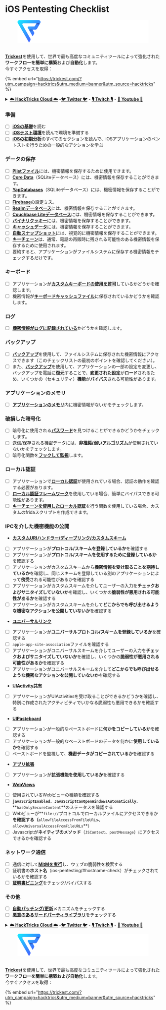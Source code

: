 # iOS Pentesting Checklist

<figure><img src="../.gitbook/assets/image (3) (1).png" alt=""><figcaption></figcaption></figure>

\
[**Trickest**](https://trickest.com/?utm\_campaign=hacktrics\&utm\_medium=banner\&utm\_source=hacktricks)を使用して、世界で最も高度なコミュニティツールによって強化された**ワークフローを簡単に構築**および**自動化**します。\
今すぐアクセスを取得：

{% embed url="https://trickest.com/?utm_campaign=hacktrics&utm_medium=banner&utm_source=hacktricks" %}

<details>

<summary><a href="https://cloud.hacktricks.xyz/pentesting-cloud/pentesting-cloud-methodology"><strong>☁️ HackTricks Cloud ☁️</strong></a> -<a href="https://twitter.com/hacktricks_live"><strong>🐦 Twitter 🐦</strong></a> - <a href="https://www.twitch.tv/hacktricks_live/schedule"><strong>🎙️ Twitch 🎙️</strong></a> - <a href="https://www.youtube.com/@hacktricks_LIVE"><strong>🎥 Youtube 🎥</strong></a></summary>

* **サイバーセキュリティ企業で働いていますか？** HackTricksで**会社を宣伝**したいですか？または、**最新バージョンのPEASSをダウンロード**したいですか？[**SUBSCRIPTION PLANS**](https://github.com/sponsors/carlospolop)をチェックしてください！
* [**The PEASS Family**](https://opensea.io/collection/the-peass-family)を見つけてください、独占的な[**NFT**](https://opensea.io/collection/the-peass-family)のコレクションです。
* [**公式のPEASS＆HackTricksグッズ**](https://peass.creator-spring.com)を手に入れましょう。
* [**💬**](https://emojipedia.org/speech-balloon/) [**Discordグループ**](https://discord.gg/hRep4RUj7f)または[**テレグラムグループ**](https://t.me/peass)に**参加**するか、**Twitter**で**フォロー**してください[**🐦**](https://github.com/carlospolop/hacktricks/tree/7af18b62b3bdc423e11444677a6a73d4043511e9/\[https:/emojipedia.org/bird/README.md)[**@carlospolopm**](https://twitter.com/hacktricks\_live)**。**
* **ハッキングのトリックを共有するには、**[**hacktricks repo**](https://github.com/carlospolop/hacktricks) **および** [**hacktricks-cloud repo**](https://github.com/carlospolop/hacktricks-cloud) **にPRを提出してください。**

</details>

### 準備

* [ ] [**iOSの基礎**](ios-pentesting/ios-basics.md)を読む
* [ ] [**iOSテスト環境**](ios-pentesting/ios-testing-environment.md)を読んで環境を準備する
* [ ] [**iOSの初期分析**](ios-pentesting/#initial-analysis)のすべてのセクションを読んで、iOSアプリケーションのペントストを行うための一般的なアクションを学ぶ

### データの保存

* [ ] [**Plistファイル**](ios-pentesting/#plist)には、機密情報を保存するために使用できます。
* [ ] [**Core Data**](ios-pentesting/#core-data)（SQLiteデータベース）には、機密情報を保存することができます。
* [ ] [**YapDatabases**](ios-pentesting/#yapdatabase)（SQLiteデータベース）には、機密情報を保存することができます。
* [ ] [**Firebase**](ios-pentesting/#firebase-real-time-databases)の設定ミス。
* [ ] [**Realmデータベース**](ios-pentesting/#realm-databases)には、機密情報を保存することができます。
* [ ] [**Couchbase Liteデータベース**](ios-pentesting/#couchbase-lite-databases)には、機密情報を保存することができます。
* [ ] [**バイナリクッキー**](ios-pentesting/#cookies)には、機密情報を保存することができます。
* [ ] [**キャッシュデータ**](ios-pentesting/#cache)には、機密情報を保存することができます。
* [ ] [**自動スナップショット**](ios-pentesting/#snapshots)には、視覚的に機密情報を保存することができます。
* [ ] [**キーチェーン**](ios-pentesting/#keychain)は、通常、電話の再販時に残される可能性のある機密情報を保存するために使用されます。
* [ ] 要約すると、アプリケーションがファイルシステムに保存する機密情報をチェックするだけです。

### キーボード

* [ ] アプリケーションが[**カスタムキーボードの使用を許可**](ios-pentesting/#custom-keyboards-keyboard-cache)しているかどうかを確認します。
* [ ] 機密情報が[**キーボードキャッシュファイル**](ios-pentesting/#custom-keyboards-keyboard-cache)に保存されているかどうかを確認します。

### **ログ**

* [ ] [**機密情報がログに記録されている**](ios-pentesting/#logs)かどうかを確認します。

### バックアップ

* [ ] [**バックアップ**](ios-pentesting/#backups)を使用して、ファイルシステムに保存された機密情報にアクセスできます（このチェックリストの最初のポイントを確認してください）。
* [ ] また、[**バックアップ**](ios-pentesting/#backups)を使用して、アプリケーションの一部の設定を変更し、バックアップを電話に**復元**することで、**変更された設定**が**ロード**されるため、いくつかの（セキュリティ）**機能**が**バイパス**される可能性があります。

### **アプリケーションのメモリ**

* [ ] [**アプリケーションのメモリ**](ios-pentesting/#testing-memory-for-sensitive-data)内に機密情報がないかをチェックします。

### **破損した暗号化**

* [ ] 暗号化に使用される[**パスワード**](ios-pentesting/#broken-cryptography)を見つけることができるかどうかをチェックします。
* [ ] 送信/保存される機密データには、[**非推奨/弱いアルゴリズム**](ios-pentesting/#broken-cryptography)が使用されていないかをチェックします。
* [ ] 暗号化関数を[**フックして監視**](ios-pentesting/#broken-cryptography)します。

### **ローカル認証**

* [ ] アプリケーションで[**ローカル認証**](ios-pentesting/#local-authentication)が使用されている場合、認証の動作を確認する必要があります。
* [ ] [**ローカル認証フレームワーク**](ios-pentesting/#local-authentication-framework)を使用している場合、簡単にバイパスできる可能性があります。
* [ ] [**キーチェーンを使用したローカル認証**](ios-pentesting/#local-authentication-using-keychain)を行う関数を使用している場合、カスタムのfridaスクリプトを作成できます。
### IPCを介した機密機能の公開

* [**カスタムURIハンドラー/ディープリンク/カスタムスキーム**](ios-pentesting/#custom-uri-handlers-deeplinks-custom-schemes)
* [ ] アプリケーションが**プロトコル/スキームを登録しているか**を確認する
* [ ] アプリケーションが**プロトコル/スキームを使用するために登録しているか**を確認する
* [ ] アプリケーションがカスタムスキームから**機密情報を受け取ることを期待しているか**を確認し、同じスキームを登録している別のアプリケーションによって**傍受**される可能性があるかを確認する
* [ ] アプリケーションがカスタムスキームを介してユーザーの入力を**チェックおよびサニタイズしていないか**を確認し、いくつかの**脆弱性が悪用される可能性があるか**を確認する
* [ ] アプリケーションがカスタムスキームを介して**どこからでも呼び出せるような機密なアクションを公開していないか**を確認する
* [**ユニバーサルリンク**](ios-pentesting/#universal-links)
* [ ] アプリケーションが**ユニバーサルプロトコル/スキームを登録しているか**を確認する
* [ ] `apple-app-site-association`ファイルを確認する
* [ ] アプリケーションがユニバーサルスキームを介してユーザーの入力を**チェックおよびサニタイズしていないか**を確認し、いくつかの**脆弱性が悪用される可能性があるか**を確認する
* [ ] アプリケーションがユニバーサルスキームを介して**どこからでも呼び出せるような機密なアクションを公開していないか**を確認する
* [**UIActivity共有**](ios-pentesting/ios-uiactivity-sharing.md)
* [ ] アプリケーションがUIActivitiesを受け取ることができるかどうかを確認し、特別に作成されたアクティビティでいかなる脆弱性も悪用できるかを確認する
* [**UIPasteboard**](ios-pentesting/ios-uipasteboard.md)
* [ ] アプリケーションが一般的なペーストボードに**何かをコピーしているか**を確認する
* [ ] アプリケーションが一般的なペーストボードのデータを何かに**使用しているか**を確認する
* [ ] ペーストボードを監視して、**機密データがコピーされているか**を確認する
* [**アプリ拡張**](ios-pentesting/ios-app-extensions.md)
* [ ] アプリケーションが**拡張機能を使用しているか**を確認する
* [**WebViews**](ios-pentesting/ios-webviews.md)
* [ ] 使用されているWebビューの種類を確認する
* [ ] **`javaScriptEnabled`**、**`JavaScriptCanOpenWindowsAutomatically`**、**`hasOnlySecureContent`**のステータスを確認する
* [ ] Webビューが**`file://`プロトコルでローカルファイルにアクセスできるか**を確認する（**`allowFileAccessFromFileURLs`**、**`allowUniversalAccessFromFileURLs`**）
* [ ] Javascriptが**ネイティブのメソッド**（`JSContext`、`postMessage`）にアクセスできるかを確認する

### ネットワーク通信

* [ ] 通信に対して[**MitMを実行**](ios-pentesting/#network-communication)し、ウェブの脆弱性を検索する
* [ ] 証明書の**ホスト名**（ios-pentesting/#hostname-check）がチェックされているかを確認する
* [ ] [**証明書ピニング**](ios-pentesting/#certificate-pinning)をチェック/バイパスする

### その他

* [ ] [**自動パッチング/更新**](ios-pentesting/#hot-patching-enforced-updateing)メカニズムをチェックする
* [ ] [**悪意のあるサードパーティライブラリ**](ios-pentesting/#third-parties)をチェックする

<details>

<summary><a href="https://cloud.hacktricks.xyz/pentesting-cloud/pentesting-cloud-methodology"><strong>☁️ HackTricks Cloud ☁️</strong></a> -<a href="https://twitter.com/hacktricks_live"><strong>🐦 Twitter 🐦</strong></a> - <a href="https://www.twitch.tv/hacktricks_live/schedule"><strong>🎙️ Twitch 🎙️</strong></a> - <a href="https://www.youtube.com/@hacktricks_LIVE"><strong>🎥 Youtube 🎥</strong></a></summary>

* **サイバーセキュリティ企業で働いていますか？** **HackTricksで会社を宣伝**したいですか？または、**PEASSの最新バージョンを入手**したいですか？または、**PEASSをPDFでダウンロード**したいですか？[**SUBSCRIPTION PLANS**](https://github.com/sponsors/carlospolop)をチェックしてください！
* [**The PEASS Family**](https://opensea.io/collection/the-peass-family)を発見し、独占的な[**NFT**](https://opensea.io/collection/the-peass-family)のコレクションを見つけてください。
* [**公式のPEASS＆HackTricksグッズ**](https://peass.creator-spring.com)を手に入れましょう。
* [**💬**](https://emojipedia.org/speech-balloon/) [**Discordグループ**](https://discord.gg/hRep4RUj7f)または[**Telegramグループ**](https://t.me/peass)に参加するか、**Twitter**で私をフォローしてください[**🐦**](https://github.com/carlospolop/hacktricks/tree/7af18b62b3bdc423e11444677a6a73d4043511e9/\[https:/emojipedia.org/bird/README.md)[**@carlospolopm**](https://twitter.com/hacktricks\_live)**。**
* **ハッキングのトリックを共有するには、**[**hacktricksリポジトリ**](https://github.com/carlospolop/hacktricks) **と** [**hacktricks-cloudリポジトリ**](https://github.com/carlospolop/hacktricks-cloud) **にPRを提出してください。**

</details>

<figure><img src="../.gitbook/assets/image (3) (1).png" alt=""><figcaption></figcaption></figure>

\
[**Trickest**](https://trickest.com/?utm\_campaign=hacktrics\&utm\_medium=banner\&utm\_source=hacktricks)を使用して、世界で最も高度なコミュニティツールによって強化された**ワークフローを簡単に構築および自動化**します。\
今すぐアクセスを取得：

{% embed url="https://trickest.com/?utm_campaign=hacktrics&utm_medium=banner&utm_source=hacktricks" %}
